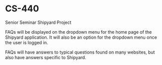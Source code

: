 # CS-440
Senior Seminar Shipyard Project

FAQs will be displayed on the dropdown menu for the home page of the Shipyard application. It will also be an option for the dropdown menu once the user is logged in.

FAQs will have answers to typical questions found on many websites, but also have answers specific to Shipyard.
